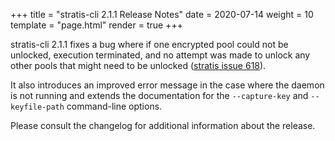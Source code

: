 +++
title = "stratis-cli 2.1.1 Release Notes"
date = 2020-07-14
weight = 10
template = "page.html"
render = true
+++

stratis-cli 2.1.1 fixes a bug where if one encrypted pool could not be
unlocked, execution terminated, and no attempt was made to unlock any other
pools that might need to be unlocked ([stratis issue 618]).

It also introduces an improved error message in the case where the daemon
is not running and extends the documentation for the `--capture-key` and
`--keyfile-path` command-line options.

[stratis issue 618]: https://github.com/stratis-storage/stratis-cli/issues/618

<!-- more -->

Please consult the changelog for additional information about the release.
